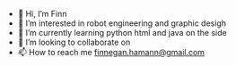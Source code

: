 - 👋 Hi, I’m Finn
- 👀 I’m interested in robot engineering and graphic desigh
- 🌱 I’m currently learning python html and java on the side
- 💞️ I’m looking to collaborate on 
- 📫 How to reach me finnegan.hamann@gmail.com

<!---
okie3/okie3 is a ✨ special ✨ repository because its `README.md` (this file) appears on your GitHub profile.
You can click the Preview link to take a look at your changes.
--->
